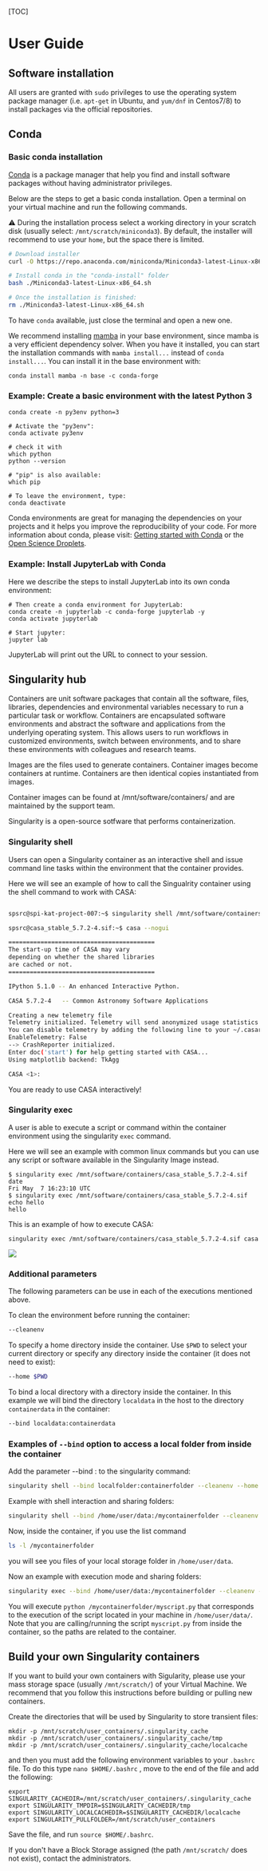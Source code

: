 [TOC]

# User Guide 

## Software installation

All users are granted with ``sudo`` privileges to use the operating system package manager
(i.e. ``apt-get`` in Ubuntu, and ``yum/dnf`` in Centos7/8) to install packages via the official
repositories. 

## Conda

### Basic conda installation

[Conda](https://conda.io) is a package manager that help you find and install software
packages without having administrator privileges.

Below are the steps to get a basic conda installation. Open a terminal on your virtual machine and run the following commands.

:warning: During the installation process select a working directory in your scratch disk (usually select: `/mnt/scratch/miniconda3`). By default, the installer will recommend to use your `home`, but the space there is limited.

```bash
# Download installer
curl -O https://repo.anaconda.com/miniconda/Miniconda3-latest-Linux-x86_64.sh

# Install conda in the "conda-install" folder
bash ./Miniconda3-latest-Linux-x86_64.sh

# Once the installation is finished:
rm ./Miniconda3-latest-Linux-x86_64.sh
```
To have `conda` available, just close the terminal and open a new one.

We recommend installing [mamba](https://github.com/mamba-org/mamba) in your base environment, since mamba is a very efficient dependency solver. When you have it installed, you can start the installation commands with `mamba install...` instead of `conda install...`. You can install it in the base environment with:

```
conda install mamba -n base -c conda-forge
```

### Example: Create a basic environment with the latest Python 3
```
conda create -n py3env python=3

# Activate the "py3env":
conda activate py3env

# check it with
which python
python --version

# "pip" is also available:
which pip

# To leave the environment, type:
conda deactivate
```

Conda environments are great for managing the dependencies on your projects
and it helps you improve the reproducibility of your code. For more information
about conda, please visit: [Getting started with Conda](https://docs.conda.io/projects/conda/en/latest/user-guide/getting-started.html) or the [Open Science Droplets](https://droplets-spsrc.readthedocs.io/conda/).


### Example: Install JupyterLab with Conda

Here we describe the steps to install JupyterLab into its own conda environment:

```
# Then create a conda environment for JupyterLab:
conda create -n jupyterlab -c conda-forge jupyterlab -y
conda activate jupyterlab

# Start jupyter:
jupyter lab
```
JupyterLab will print out the URL to connect to your session.

## Singularity hub

Containers are unit software packages that contain all the software, files, libraries, dependencies and environmental variables necessary to run a particular task or workflow. Containers are encapsulated software environments and abstract the software and applications from the underlying operating system. This allows users to run workflows in customized environments, switch between environments, and to share these environments with colleagues and research teams.

Images are the files used to generate containers. Container images become containers at runtime. Containers are then identical copies instantiated from images.

Container images can be found at /mnt/software/containers/ and are maintained by the support team. 

Singularity is a open-source sotfware that performs containerization. 

### Singularity shell 

Users can open a Singularity container as an interactive shell and issue command line tasks within the environment that the container provides. 

Here we will see an example of how to call the Singualrity container using the shell command to work with CASA: 

```bash  

spsrc@spi-kat-project-007:~$ singularity shell /mnt/software/containers/casa_stable_5.7.2-4.sif 

spsrc@casa_stable_5.7.2-4.sif:~$ casa --nogui

=========================================
The start-up time of CASA may vary
depending on whether the shared libraries
are cached or not.
=========================================

IPython 5.1.0 -- An enhanced Interactive Python.

CASA 5.7.2-4   -- Common Astronomy Software Applications

Creating a new telemetry file
Telemetry initialized. Telemetry will send anonymized usage statistics to NRAO.
You can disable telemetry by adding the following line to your ~/.casarc file:
EnableTelemetry: False
--> CrashReporter initialized.
Enter doc('start') for help getting started with CASA...
Using matplotlib backend: TkAgg

CASA <1>:

``` 
You are ready to use CASA interactively! 


### Singularity exec

A user is able to execute a script or command within the container environment using the singularity ```exec``` command.

Here we will see an example with common linux commands but you can use any script or software available in the Singularity Image instead.  

```
$ singularity exec /mnt/software/containers/casa_stable_5.7.2-4.sif date
Fri May  7 16:23:10 UTC
$ singularity exec /mnt/software/containers/casa_stable_5.7.2-4.sif echo hello
hello
```
This is an example of how to execute CASA: 
```
singularity exec /mnt/software/containers/casa_stable_5.7.2-4.sif casa
```
![](images/singularity_exec_casa.png)

### Additional parameters

The following parameters can be use in each of the executions mentioned above. 

To clean the environment before running the container:
```bash
--cleanenv
```
To specify a home directory inside the container. Use `$PWD` to select your current directory or specify any directory inside the container (it does not need to exist):
```bash
--home $PWD
```
To bind a local directory with a directory inside the container. In this example we will bind the directory `localdata` in the host to the directory `containerdata` in the container:
```bash
--bind localdata:containerdata
```

### Examples of `--bind` option to access a local folder from inside the container 

Add the parameter --bind <localfolder>:<containerfolder> to the singularity command:
    
```bash
singularity shell --bind localfolder:containerfolder --cleanenv --home $PWD /mnt/software/containers/<image_name>
```

Example with shell interaction and sharing folders:
```bash
singularity shell --bind /home/user/data:/mycontainerfolder --cleanenv --home $PWD /mnt/software/containers/casa_1.7.0.sif
```
Now,  inside the container, if you use the list command 
```bash
ls -l /mycontainerfolder
```
you will see you files of your local storage folder in `/home/user/data`.

Now an example with execution mode and sharing folders:
```bash
singularity exec --bind /home/user/data:/mycontainerfolder --cleanenv --home $PWD /mnt/software/containers/casa_1.7.0.sif python /mycontainerfolder/myscript.py
```
You will execute `python /mycontainerfolder/myscript.py` that corresponds to the execution of the script located in your machine in `/home/user/data/`. Note that you are calling/running the script `myscript.py` from inside the container, so the paths are related to the container.

## Build your own Singularity containers

If you want to build your own containers with Sigularity, please use your mass storage space (usually ```/mnt/scratch/```) of your Virtual Machine. We recommend that you follow this instructions before building or pulling new containers. 
    
Create the directories that will be used by Singularity to store transient files:

 ```
 mkdir -p /mnt/scratch/user_containers/.singularity_cache
 mkdir -p /mnt/scratch/user_containers/.singularity_cache/tmp
 mkdir -p /mnt/scratch/user_containers/.singularity_cache/localcache
 ```

and then you must add the following environment variables to your ```.bashrc``` file. To do this type ``nano $HOME/.bashrc`` , move to the end of the file and add the following:

 ```
 export SINGULARITY_CACHEDIR=/mnt/scratch/user_containers/.singularity_cache
 export SINGULARITY_TMPDIR=$SINGULARITY_CACHEDIR/tmp
 export SINGULARITY_LOCALCACHEDIR=$SINGULARITY_CACHEDIR/localcache
 export SINGULARITY_PULLFOLDER=/mnt/scratch/user_containers
 ```

Save the file, and run ```source $HOME/.bashrc```.
    
If you don't have a Block Storage assigned (the path `/mnt/scratch/` does not exist), contact the administrators.

    
    
    

